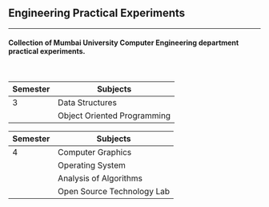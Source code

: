 ## Engineering Practical Experiments
--------------
####  Collection of Mumbai University Computer Engineering department practical experiments.

</br>

| Semester | Subjects                    |
| -------- | --------------------------- |
| 3        | Data Structures             |
|          | Object Oriented Programming |

| Semester | Subjects                   |
| -------- | -------------------------- |
| 4        | Computer Graphics          |
|          | Operating System           |
|          | Analysis of Algorithms     |
|          | Open Source Technology Lab |
